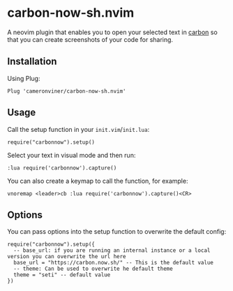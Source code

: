 # carbon-now-sh.nvim

A neovim plugin that enables you to open your selected text in [carbon](https://carbon.now.sh/) so that you can create screenshots of your code for sharing.

## Installation

Using Plug:

`Plug 'cameronviner/carbon-now-sh.nvim'`

## Usage

Call the setup function in your `init.vim`/`init.lua`:

`require("carbonnow").setup()`

Select your text in visual mode and then run:

`:lua require('carbonnow').capture()`

You can also create a keymap to call the function, for example:

`vnoremap <leader>cb :lua require('carbonnow').capture()<CR>`

## Options

You can pass options into the setup function to overwrite the default config:

```
require("carbonnow").setup({
  -- base_url: if you are running an internal instance or a local version you can overwrite the url here
  base_url = "https://carbon.now.sh/" -- This is the default value 
  -- theme: Can be used to overwrite he default theme
  theme = "seti" -- default value
})
```

